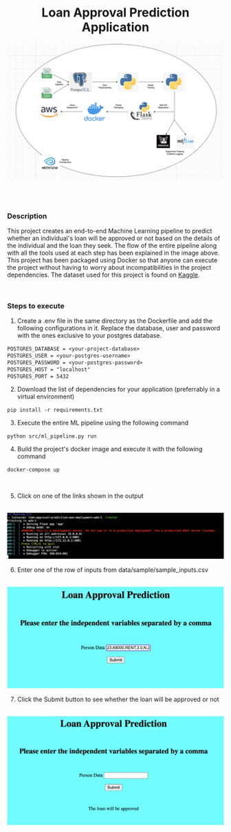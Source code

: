 <!-- Writing the header for the project -->
<h1 align="center">Loan Approval Prediction Application</h1>

<!-- Accessing the image of the project workflow -->
<div align="center">
    <img src="images/pipeline_flowchart.png" alt="Description of image" width="1000">
</div>

<br><br>

### Description

<p> This project creates an end-to-end Machine Learning pipeline to predict whether an individual's loan will be approved or not based on the details of the individual and the loan they seek. The flow of the entire pipeline along with all the tools used at each step has been explained in the image above. This project has been packaged using Docker so that anyone can execute the project without having to worry about incompatibilities in the project dependencies. The dataset used for this project is found on <a href="https://www.kaggle.com/competitions/playground-series-s4e10/data">Kaggle</a>.</p>

<br>

### Steps to execute

1) Create a .env file in the same directory as the Dockerfile and add the following configurations in it. Replace the database, user and password with the ones exclusive to your postgres database.<br>
```
POSTGRES_DATABASE = <your-project-database>
POSTGRES_USER = <your-postgres-username>
POSTGRES_PASSWORD = <your-postgres-password>
POSTGRES_HOST = "localhost"
POSTGRES_PORT = 5432
```

2) Download the list of dependencies for your application (preferrably in a virtual environment)
```
pip install -r requirements.txt
```

3) Execute the entire ML pipeline using the following command
```
python src/ml_pipeline.py run
```

4) Build the project's docker image and execute it with the following command <br>
```
docker-compose up
```
<br>

5) Click on one of the links shown in the output <br><br>
<img src="images/docker-compose_output.png" alt="Description of image" width="600">

6) Enter one of the row of inputs from data/sample/sample_inputs.csv<br><br>
<img src="images/before_submission.png" alt="Description of image" width="600">

7) Click the Submit button to see whether the loan will be approved or not<br><br>
<img src="images/after_submission.png" alt="Description of image" width="600">